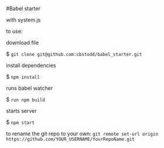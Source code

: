 #Babel starter

with system.js

to use:

download file     

$ `git clone git@github.com:cbstodd/babel_starter.git`
    
install dependencies

$ `npm install` 

runs babel watcher

$ `run npm build`
 
starts server

$ `npm start` 

to rename the git repo to your own:
`git remote set-url origin https://github.com/YOUR_USERNAME/YourRepoName.git`